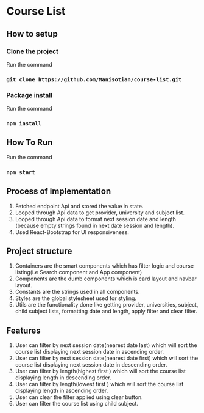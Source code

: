 
# Course List

## How to setup

### Clone the project

Run the command
 ### `git clone https://github.com/Manisotian/course-list.git`
 
 ### Package install

Run the command
 ### `npm install`


## How To Run

Run the command
 ### `npm start`

## Process of implementation
1. Fetched endpoint Api and stored the value in state.
2. Looped through Api data to get provider, university and subject list.
3. Looped through Api data to format next session date and  length (because empty strings found in next date session and length).
4. Used React-Bootstrap for UI responsiveness.

## Project structure
1. Containers are the smart components which has filter logic and course listing(i.e Search component and App component)
2. Components are the dumb components which is card layout and navbar layout.
3. Constants are the strings used in all components.
4. Styles are the global stylesheet used for styling.
5. Utils are the functionality done like getting provider, universities, subject, child subject lists, formatting date and length, apply filter and clear filter.

## Features
1. User can filter by next session date(nearest date last) which will sort the course list displaying next session date in ascending order.
2. User can filter by next session date(nearest date first) which will sort the course list displaying next session date in descending order.
3. User can filter by length(highest first ) which will sort the course list displaying length in descending order.
4. User can filter by length(lowest first ) which will sort the course list displaying length in ascending order.
5. User can clear the filter applied using clear button.
6. User can filter the course list using child subject.
